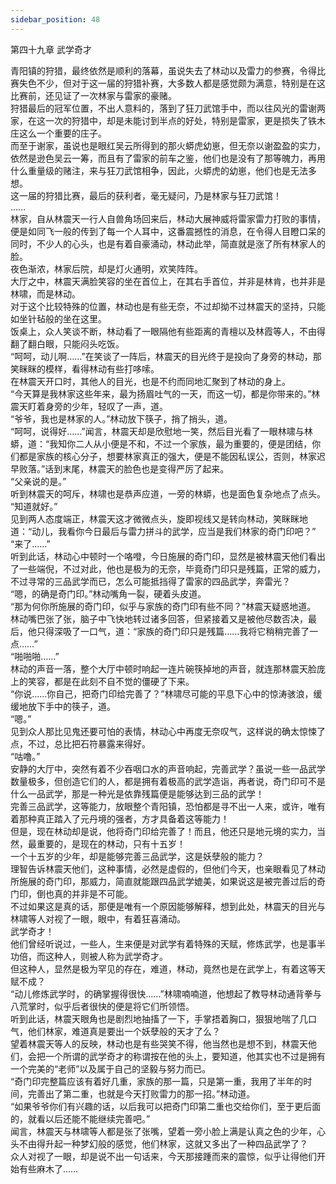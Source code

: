 ```yaml
---
sidebar_position: 48
---
```

 第四十九章 武学奇才


青阳镇的狩猎，最终依然是顺利的落幕，虽说失去了林动以及雷力的参赛，令得比赛失色不少，但对于这一届的狩猎补赛，大多数人都是感觉颇为满意，特别是在这比赛前，还见证了一次林家与雷家的豪赌。  
狩猎最后的冠军位置，不出人意料的，落到了狂刀武馆手中，而以往风光的雷谢两家，在这一次的狩猎中，却是未能讨到半点的好处，特别是雷家，更是损失了铁木庄这么一个重要的庄子。  
而至于谢家，虽说也是眼红吴云所得到的那火蟒虎幼崽，但无奈以谢盈盈的实力，依然是逊色吴云一筹，而且有了雷家的前车之鉴，他们也是没有了那等魄力，再用什么重量级的赌注，来与狂刀武馆相争，因此，火蟒虎的幼崽，他们也是无法多想。  
这一届的狩猎比赛，最后的获利者，毫无疑问，乃是林家与狂刀武馆！  
……  
林家，自从林震天一行人自兽角场回来后，林动大展神威将雷家雷力打败的事情，便是如同飞一般的传到了每一个人耳中，这番震撼性的消息，在令得人目瞪口呆的同时，不少人的心头，也是有着自豪涌动，林动此举，简直就是涨了所有林家人的脸。  
夜色渐浓，林家后院，却是灯火通明，欢笑阵阵。  
大厅之中，林震天满脸笑容的坐在首位上，在其右手首位，并非是林肯，也并非是林啸，而是林动。  
对于这个比较特殊的位置，林动也是有些无奈，不过却拗不过林震天的坚持，只能如坐针毡般的坐在这里。  
饭桌上，众人笑谈不断，林动看了一眼隔他有些距离的青檀以及林霞等人，不由得翻了翻白眼，只能闷头吃饭。  
“呵呵，动儿啊……”在笑谈了一阵后，林震天的目光终于是投向了身旁的林动，那笑眯眯的模样，看得林动有些打哆嗦。  
在林震天开口时，其他人的目光，也是不约而同地汇聚到了林动的身上。  
“今天算是我林家这些年来，最为扬眉吐气的一天，而这一切，都是你带来的。”林震天盯着身旁的少年，轻叹了一声，道。  
“爷爷，我也是林家的人。”林动放下筷子，捎了捎头，道。  
“呵呵，说得好……”闻言，林震天却是欣慰地一笑，然后目光看了一眼林啸与林蟒，道：“我知你二人从小便是不和，不过一个家族，最为重要的，便是团结，你们都是家族的核心分子，想要林家真正的强大，便是不能因私误公，否则，林家迟早败落。”话到末尾，林震天的脸色也是变得严厉了起来。  
“父亲说的是。”  
听到林震天的呵斥，林啸也是恭声应道，一旁的林蟒，也是面色复杂地点了点头。  
“知道就好。”  
见到两人态度端正，林震天这才微微点头，旋即视线又是转向林动，笑眯眯地道：“动儿，我看你今日最后与雷力拼斗的武学，应当是我们林家的奇门印吧？”  
“来了……”  
听到此话，林动心中顿时一个咯噔，今日施展的奇门印，显然是被林震天他们看出了一些端倪，不过对此，他也是极为的无奈，毕竟奇门印只是残篇，正常的威力，不过寻常的三品武学而已，怎么可能抵挡得了雷家的四品武学，奔雷光？  
“嗯，的确是奇门印。”林动嘴角一裂，硬着头皮道。  
“那为何你所施展的奇门印，似乎与家族的奇门印有些不同？”林震天疑惑地道。  
林动嘴巴张了张，脑子中飞快地转过诸多回答，但紧接着又是被他尽数否决，最后，他只得深吸了一口气，道：“家族的奇门印只是残篇……我将它稍稍完善了一点……”  
“啪啪啪……”  
林动的声音一落，整个大厅中顿时响起一连片碗筷掉地的声音，就连那林震天脸庞上的笑容，都是在此刻不自不觉的僵硬了下来。  
“你说……你自己，把奇门印给完善了？”林啸尽可能的平息下心中的惊涛骇浪，缓缓地放下手中的筷子，道。  
“嗯。”  
见到众人那比见鬼还要可怕的表情，林动心中再度无奈叹气，这样说的确太惊悚了点，不过，总比把石符暴露来得好。  
“咕噜。”  
安静的大厅中，突然有着不少吞咽口水的声音响起，完善武学？虽说一些一品武学数量极多，但创造它们的人，都是拥有着极高的武学造诣，再者说，奇门印可不是什么一品武学，那是一种光是依靠残篇便是能够达到三品的武学！  
完善三品武学，这等能力，放眼整个青阳镇，恐怕都是寻不出一人来，或许，唯有着那种真正踏入了元丹境的强者，方才具备着这等能力！  
但是，现在林动却是说，他将奇门印给完善了！而且，他还只是地元境的实力，当然，最重要的，是现在的林动，只有十五岁！  
一个十五岁的少年，却是能够完善三品武学，这是妖孽般的能力？  
理智告诉林震天他们，这种事情，必然是虚假的，但他们今天，也亲眼看见了林动所施展的奇门印，那威力，简直就能跟四品武学媲美，如果说这是被完善过后的奇门印，倒也真的并非是不可能。  
不过如果这是真的话，那便是唯有一个原因能够解释，想到此处，林震天的目光与林啸等人对视了一眼，眼中，有着狂喜涌动。  
武学奇才！  
他们曾经听说过，一些人，生来便是对武学有着特殊的天赋，修炼武学，也是事半功倍，而这种人，则被人称为武学奇才。  
但这种人，显然是极为罕见的存在，难道，林动，竟然也是在武学上，有着这等天赋不成？  
“动儿修炼武学时，的确掌握得很快……”林啸喃喃道，他想起了教导林动通背拳与八荒掌时，似乎后者很快的便是将它们所领悟。  
听到此话，林震天眼角也是剧烈地抽搐了一下，手掌捂着胸口，狠狠地喘了几口气，他们林家，难道真是要出一个妖孽般的天才了么？  
望着林震天等人的反映，林动也是有些哭笑不得，他当然也是想不到，林震天他们，会把一个所谓的武学奇才的称谓按在他的头上，要知道，他其实也不过是拥有一个完美的“老师”以及属于自己的坚毅与努力而已。  
“奇门印完整篇应该有着好几重，家族的那一篇，只是第一重，我用了半年的时间，完善出了第二重，也就是今天打败雷力的那一招。”林动道。  
“如果爷爷你们有兴趣的话，以后我可以把奇门印第二重也交给你们，至于更后面的，就看以后还能不能继续完善吧。”  
闻言，林震天与林啸等人都是张了张嘴，望着一旁小脸上满是认真之色的少年，心头不由得升起一种梦幻般的感觉，他们林家，这就又多出了一种四品武学了？  
众人对视了一眼，却是说不出一句话来，今天那接踵而来的震惊，似乎让得他们开始有些麻木了……  
  
  
